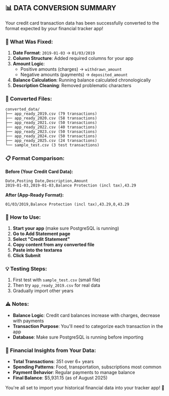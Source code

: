 ## 📊 **DATA CONVERSION SUMMARY**

Your credit card transaction data has been successfully converted to the format expected by your financial tracker app!

### **🔧 What Was Fixed:**

1. **Date Format**: `2019-01-03` → `01/03/2019`
2. **Column Structure**: Added required columns for your app
3. **Amount Logic**: 
   - Positive amounts (charges) → `withdrawn_amount`
   - Negative amounts (payments) → `deposited_amount`
4. **Balance Calculation**: Running balance calculated chronologically
5. **Description Cleaning**: Removed problematic characters

### **📁 Converted Files:**

```
converted_data/
├── app_ready_2019.csv (79 transactions)
├── app_ready_2020.csv (58 transactions)  
├── app_ready_2021.csv (50 transactions)
├── app_ready_2022.csv (40 transactions)
├── app_ready_2023.csv (50 transactions)
├── app_ready_2024.csv (50 transactions)
├── app_ready_2025.csv (24 transactions)
└── sample_test.csv (3 test transactions)
```

### **📋 Format Comparison:**

**Before (Your Credit Card Data):**
```csv
Date,Posting Date,Description,Amount
2019-01-03,2019-01-03,Balance Protection (incl tax),43.29
```

**After (App-Ready Format):**
```csv
01/03/2019,Balance Protection (incl tax),43.29,0,43.29
```

### **🎯 How to Use:**

1. **Start your app** (make sure PostgreSQL is running)
2. **Go to Add Statement page**
3. **Select "Credit Statement"**
4. **Copy content from any converted file**
5. **Paste into the textarea**
6. **Click Submit**

### **💡 Testing Steps:**

1. First test with `sample_test.csv` (small file)
2. Then try `app_ready_2019.csv` for real data
3. Gradually import other years

### **⚠️ Notes:**

- **Balance Logic**: Credit card balances increase with charges, decrease with payments
- **Transaction Purpose**: You'll need to categorize each transaction in the app
- **Database**: Make sure PostgreSQL is running before importing

### **🎉 Financial Insights from Your Data:**

- **Total Transactions**: 351 over 6+ years
- **Spending Patterns**: Food, transportation, subscriptions most common
- **Payment Behavior**: Regular payments to manage balance
- **Final Balance**: $5,931.15 (as of August 2025)

You're all set to import your historical financial data into your tracker app! 🚀
